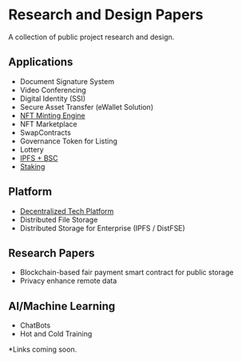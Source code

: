 # Research and Design Papers
A collection of public project research and design.

## Applications
- Document Signature System
- Video Conferencing 
- Digital Identity (SSI)
- Secure Asset Transfer (eWallet Solution)
- [NFT Minting Engine](https://github.com/proofsys-tech/nft-minter)
- NFT Marketplace
- SwapContracts
- Governance Token for Listing
- Lottery
- [IPFS + BSC](https://github.com/proofsys-tech/pfs-bsc-web)
- [Staking](https://github.com/proofsys-tech/stake-reward-contracts)

## Platform
- [Decentralized Tech Platform](https://github.com/halostac-platform)
- Distributed File Storage
- Distributed Storage for Enterprise (IPFS / DistFSE)

## Research Papers
- Blockchain-based fair payment smart contract for public storage
- Privacy enhance remote data

## AI/Machine Learning
- ChatBots
- Hot and Cold Training

*Links coming soon.
